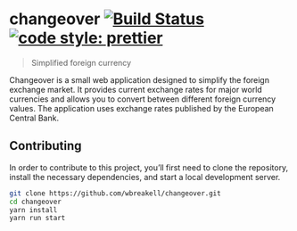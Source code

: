 # changeover [![Build Status](https://travis-ci.org/wbreakell/changeover.svg?branch=master)](https://travis-ci.org/wbreakell/changeover) [![code style: prettier](https://img.shields.io/badge/code_style-prettier-ff69b4.svg)](https://github.com/prettier/prettier)

> Simplified foreign currency


Changeover is a small web application designed to simplify the foreign exchange
market. It provides current exchange rates for major world currencies and allows
you to convert between different foreign currency values. The application uses
exchange rates published by the European Central Bank.


## Contributing

In order to contribute to this project, you’ll first need to clone the
repository, install the necessary dependencies, and start a local development
server.

```bash
git clone https://github.com/wbreakell/changeover.git
cd changeover
yarn install
yarn run start
```
